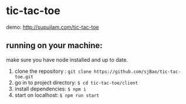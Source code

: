 # tic-tac-toe
demo: http://supuilam.com/tic-tac-toe

## running on your machine:
make sure you have node installed and up to date.
1. clone the repository : `git clone https://github.com/sjBao/tic-tac-toe.git`
2. go in to project directory: `$ cd tic-tac-toe/client`
3. install dependencies: `$ npm i`
4. start on localhost:  `$ npm run start`